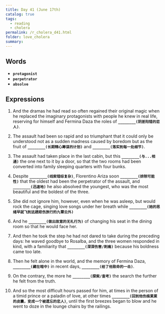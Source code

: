 ```yaml
---
title: Day 41 (June 17th)
catalog: true
tags: 
  - reading
  - cholera
permalink: /r_cholera_d41.html
folder: love_cholera
summary: 
---
```


## Words

-   <b data-toggle="tooltip" data-original-title="{{site.data.glossary.protagonist}}">`protagonist`</b>
-   <b data-toggle="tooltip" data-original-title="{{site.data.glossary.perpetrator}}">`perpetrator`</b>
-   <b data-toggle="tooltip" data-original-title="{{site.data.glossary.absolve}}">`absolve`</b>



## Expressions

1.  And the dramas he had read so often regained their original magic when he replaced the imaginary protagonists with people he knew in real life, reserving for himself and Fermina Daza the roles of <b data-toggle="tooltip" data-original-title="{{site.data.answers.41_a}}">`________(阴差阳错的恋人)`</b>.

2.  The assault had been so rapid and so triumphant that it could only be understood not as a sudden madness caused by boredom but as the fruit of <b data-toggle="tooltip" data-original-title="{{site.data.answers.41_b}}">`________(长期精心筹谋的计划)`</b> and <b data-toggle="tooltip" data-original-title="{{site.data.answers.41_b2}}">`________(落实到每一处细节)`</b>.

3.  The assault had taken place in the last cabin, but this <b data-toggle="tooltip" data-original-title="{{site.data.answers.41_c}}">`________(与...相通)`</b> the one next to it by a door, so that the two rooms had been converted into family sleeping quarters with four bunks.

4.  Despite <b data-toggle="tooltip" data-original-title="{{site.data.answers.41_d}}">`________(线索错综复杂)`</b>, Florentino Ariza soon <b data-toggle="tooltip" data-original-title="{{site.data.answers.41_d2}}">`________(排除可能性)`</b> that the oldest had been the perpetrator of the assault, and <b data-toggle="tooltip" data-original-title="{{site.data.answers.41_d3}}">`________(迅速地)`</b> he also absolved the youngest, who was the most beautiful and the boldest of the three.

5.  She did not ignore him, however, even when he was asleep, but would rock the cage, singing love songs under her breath while <b data-toggle="tooltip" data-original-title="{{site.data.answers.41_e}}">`________(她的思绪早就飞到这趟悲伤旅行的九霄云外)`</b>

6.  And he <b data-toggle="tooltip" data-original-title="{{site.data.answers.41_f}}">`________(做出故意的无礼行为)`</b> of changing his seat in the dining room so that he would face her.

7.  And then he took the step he had not dared to take during the preceding days: he waved goodbye to Rosalba, and the three women responded in kind, with a familiarity that <b data-toggle="tooltip" data-original-title="{{site.data.answers.41_g}}">`________(深深伤害/刺痛)`</b> because his boldness came too late.

8.  Then he felt alone in the world, and the memory of Fermina Daza, <b data-toggle="tooltip" data-original-title="{{site.data.answers.41_h}}">`________(藏在暗中)`</b> in recent days, <b data-toggle="tooltip" data-original-title="{{site.data.answers.41_h2}}">`________(给了他致命的一击)`</b>.

9.  On the contrary, the more he <b data-toggle="tooltip" data-original-title="{{site.data.answers.41_i}}">`________(探索/查考)`</b> the search the further he felt from the truth.

10. And so the most difficult hours passed for him, at times in the person of a timid prince or a paladin of love, at other times <b data-toggle="tooltip" data-original-title="{{site.data.answers.41_j}}">`________(回到他伤痕累累的皮囊，变成一个被遗忘的恋人)`</b>, until the first breezes began to blow and he went to doze in the lounge chairs by the railings.